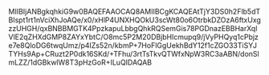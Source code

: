 MIIBIjANBgkqhkiG9w0BAQEFAAOCAQ8AMIIBCgKCAQEAtTjY3DS0h2Flb5dTBIspt1rt1nVciXhJoAQe/x0/xHlP4UNXHQOkU3scWt80o6OtrbkDZOzA6ftxUxgzzUHGH/qxBNBBMGTK4PpzkapuLbbgQhkRQSemGis78PGDnazEBBHarXqlVlE2qZHXdGMP8ZAYxYbtC/O8mc5P2M20DBjbHlcmupq9/jVyPHQyq1cPbjze7e8QloDG6twqUmz/p4IZs52n/kbmP+7HoFlGgUekhBdY12f1cZGO33TiSYJTYHs9Ap+CRuzt2P0dk16SKd/+TFhu/3rtTsTkvQTWfxNpW3RC3aABN/donSlmLZZ/1dGBkwlW8T3pHzGoR+ILuQIDAQAB